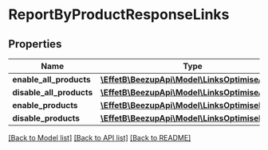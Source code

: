 # ReportByProductResponseLinks

## Properties
Name | Type | Description | Notes
------------ | ------------- | ------------- | -------------
**enable_all_products** | [**\EffetB\BeezupApi\Model\LinksOptimiseAllLink**](LinksOptimiseAllLink.md) |  | [optional] 
**disable_all_products** | [**\EffetB\BeezupApi\Model\LinksOptimiseAllLink**](LinksOptimiseAllLink.md) |  | [optional] 
**enable_products** | [**\EffetB\BeezupApi\Model\LinksOptimiseLink**](LinksOptimiseLink.md) |  | [optional] 
**disable_products** | [**\EffetB\BeezupApi\Model\LinksOptimiseLink**](LinksOptimiseLink.md) |  | [optional] 

[[Back to Model list]](../README.md#documentation-for-models) [[Back to API list]](../README.md#documentation-for-api-endpoints) [[Back to README]](../README.md)


